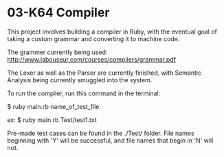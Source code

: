 03-K64 Compiler
===============

This project involves building a compiler in Ruby, with the eventual goal of taking a custom grammar and converting it to machine code.

The grammer currently being used: http://www.labouseur.com/courses/compilers/grammar.pdf


The Lexer as well as the Parser are currently finished, with Semantic Analysis being currently smuggled into the system.



To run the compiler, run this command in the terminal:

$ ruby main.rb name_of_test_file

ex: $ ruby main.rb Test/test1.txt 



Pre-made test cases can be found in the ./Test/ folder. File names beginning with 'Y' will be successful, and file names that begin in 'N' will not.
